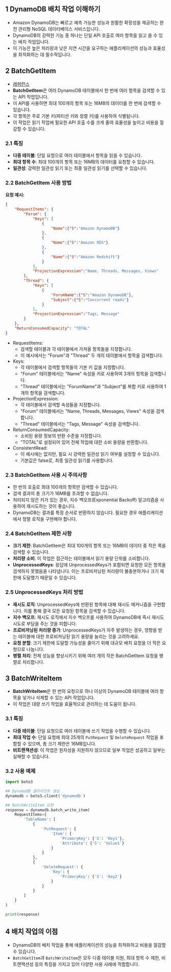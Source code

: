## 1 DynamoDB 배치 작업 이해하기

- Amazon DynamoDB는 빠르고 예측 가능한 성능과 원활한 확장성을 제공하는 완전 관리형 NoSQL 데이터베이스 서비스입니다.
- DynamoDB의 강력한 기능 중 하나는 단일 API 호출로 여러 항목을 읽고 쓸 수 있는 배치 작업입니다.
- 이 기능은 높은 처리량과 낮은 지연 시간을 요구하는 애플리케이션의 성능과 효율성을 최적화하는 데 필수적입니다.



## 2 BatchGetItem

- [레퍼런스](https://docs.aws.amazon.com/amazondynamodb/latest/APIReference/API_BatchGetItem.html)
- **BatchGetItem**은 여러 DynamoDB 테이블에서 한 번에 여러 항목을 검색할 수 있는 API 작업입니다.
- 이 API를 사용하면 최대 100개의 항목 또는 16MB의 데이터를 한 번에 검색할 수 있습니다.
- 각 항목은 주로 기본 키(파티션 키와 정렬 키)를 사용하여 식별됩니다.
- 이 작업은 읽기 작업에 필요한 API 호출 수를 크게 줄여 효율성을 높이고 비용을 절감할 수 있습니다.



### 2.1 특징

- **다중 테이블**: 단일 요청으로 여러 테이블에서 항목을 읽을 수 있습니다.
- **최대 항목 수**: 최대 100개의 항목 또는 16MB의 데이터를 요청할 수 있습니다.
- **일관성**: 강력한 일관성 읽기 또는 최종 일관성 읽기를 선택할 수 있습니다.



### 2.2 BatchGetItem 사용 방법


**요청 예시:**

```json
{
    "RequestItems": {
        "Forum": {
            "Keys": [
                {
                    "Name":{"S":"Amazon DynamoDB"}
                },
                {
                    "Name":{"S":"Amazon RDS"}
                },
                {
                    "Name":{"S":"Amazon Redshift"}
                }
            ],
            "ProjectionExpression":"Name, Threads, Messages, Views"
        },
        "Thread": {
            "Keys": [
                {
                    "ForumName":{"S":"Amazon DynamoDB"},
                    "Subject":{"S":"Concurrent reads"}
                }
            ],
            "ProjectionExpression":"Tags, Message"
        }
    },
    "ReturnConsumedCapacity": "TOTAL"
}
```

- RequestItems:
    - 검색할 테이블과 각 테이블에서 가져올 항목들을 지정합니다.
    - 이 예시에서는 "Forum"과 "Thread" 두 개의 테이블에서 항목을 검색합니다.
- Keys:
    - 각 테이블에서 검색할 항목들의 기본 키 값을 지정합니다.
    - "Forum" 테이블에서는 "Name" 속성을 키로 사용하여 3개의 항목을 검색합니다.
    - "Thread" 테이블에서는 "ForumName"과 "Subject"를 복합 키로 사용하여 1개의 항목을 검색합니다.
- ProjectionExpression:
    - 각 테이블에서 검색할 속성들을 지정합니다.
    - "Forum" 테이블에서는 "Name, Threads, Messages, Views" 속성을 검색합니다.
    - "Thread" 테이블에서는 "Tags, Message" 속성을 검색합니다.
- ReturnConsumedCapacity:
    - 소비된 용량 정보의 반환 수준을 지정합니다.
    - "TOTAL"로 설정되어 있어 전체 작업에 대한 소비 용량을 반환합니다.
- ConsistentRead:
    - 이 예시에는 없지만, 필요 시 강력한 일관성 읽기 여부를 설정할 수 있습니다.
    - 기본값은 false로, 최종 일관성 읽기를 사용합니다.



### 2.3 BatchGetItem 사용 시 주의사항

- 한 번의 호출로 최대 100개의 항목만 검색할 수 있습니다.
- 검색 결과의 총 크기가 16MB를 초과할 수 없습니다.
- 처리되지 않은 키가 있는 경우, 지수 백오프(Exponential Backoff) 알고리즘을 사용하여 재시도하는 것이 좋습니다.
- DynamoDB는 결과를 특정 순서로 반환하지 않습니다. 필요한 경우 애플리케이션에서 정렬 로직을 구현해야 합니다.



### 2.4 BatchGetItem 제한 사항

- **크기 제한**: BatchGetItem은 최대 100개의 항목 또는 16MB의 데이터 중 작은 쪽을 검색할 수 있습니다.
- **처리량 소비**: 이 작업은 접근하는 테이블에서 읽기 용량 단위를 소비합니다.
- **UnprocessedKeys**: 응답에 UnprocessedKeys가 포함되면 요청한 모든 항목을 검색하지 못했음을 나타냅니다. 이는 프로비저닝된 처리량이 불충분하거나 크기 제한에 도달했기 때문일 수 있습니다.



### 2.5 UnprocessedKeys 처리 방법

- **재시도 로직**: UnprocessedKeys에 반환된 항목에 대해 재시도 메커니즘을 구현합니다. 이를 통해 결국 모든 요청된 항목을 검색할 수 있습니다.
- **지수 백오프**: 재시도 로직에서 지수 백오프를 사용하여 DynamoDB에 즉시 재시도 시도로 부담을 주는 것을 피합니다.
- **프로비저닝된 처리량 증가**: UnprocessedKeys가 자주 발생하는 경우, 영향을 받는 테이블에 대한 프로비저닝된 읽기 용량을 늘리는 것을 고려하세요.
- **요청 분할**: 크기 제한에 도달할 가능성을 줄이기 위해 대규모 배치 요청을 더 작은 요청으로 나눕니다.
- **병렬 처리**: 전체 성능을 향상시키기 위해 여러 개의 작은 BatchGetItem 요청을 병렬로 처리합니다.



## 3 BatchWriteItem

- **BatchWriteItem**은 한 번의 요청으로 하나 이상의 DynamoDB 테이블에 여러 항목을 넣거나 삭제할 수 있는 API 작업입니다.
- 이 작업은 대량 쓰기 작업을 효율적으로 관리하는 데 도움이 됩니다.



### 3.1 특징

- **다중 테이블**: 단일 요청으로 여러 테이블에 쓰기 작업을 수행할 수 있습니다.
- **최대 작업 수**: 단일 요청에 최대 25개의 `PutRequest` 및 `DeleteRequest` 작업을 포함할 수 있으며, 총 크기 제한은 16MB입니다.
- **비트랜잭션성**: 이 작업은 원자성을 지원하지 않으므로 일부 작업은 성공하고 일부는 실패할 수 있습니다.



### 3.2 사용 예제

```python
import boto3

## DynamoDB 클라이언트 생성
dynamodb = boto3.client('dynamodb')

## BatchWriteItem 요청
response = dynamodb.batch_write_item(
    RequestItems={
        'TableName': [
            {
                'PutRequest': {
                    'Item': {
                        'PrimaryKey': {'S': 'Key1'},
                        'Attribute': {'S': 'Value1'}
                    }
                }
            },
            {
                'DeleteRequest': {
                    'Key': {
                        'PrimaryKey': {'S': 'Key2'}
                    }
                }
            }
        ]
    }
)

print(response)

```



## 4 배치 작업의 이점

- DynamoDB의 배치 작업을 통해 애플리케이션의 성능을 최적화하고 비용을 절감할 수 있습니다.
- `BatchGetItem`과 `BatchWriteItem`은 모두 다중 테이블 지원, 최대 항목 수 제한, 비트랜잭션성 등의 특징을 가지고 있어 다양한 사용 사례에 적합합니다.